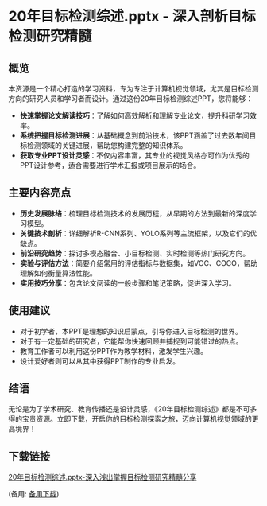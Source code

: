 # 20年目标检测综述.pptx - 深入剖析目标检测研究精髓

## 概览

本资源是一个精心打造的学习资料，专为专注于计算机视觉领域，尤其是目标检测方向的研究人员和学习者而设计。通过这份20年目标检测综述PPT，您将能够：

- **快速掌握论文解读技巧**：了解如何高效解析和理解专业论文，提升科研学习效率。
- **系统把握目标检测进展**：从基础概念到前沿技术，该PPT涵盖了过去数年间目标检测领域的关键进展，帮助您构建完整的知识体系。
- **获取专业PPT设计灵感**：不仅内容丰富，其专业的视觉风格亦可作为优秀的PPT设计参考，适合需要进行学术汇报或项目展示的场合。

## 主要内容亮点

- **历史发展脉络**：梳理目标检测技术的发展历程，从早期的方法到最新的深度学习模型。
- **关键技术剖析**：详细解析R-CNN系列、YOLO系列等主流框架，以及它们的优缺点。
- **前沿研究趋势**：探讨多模态融合、小目标检测、实时检测等热门研究方向。
- **实验与评估方法**：简要介绍常用的评估指标与数据集，如VOC、COCO，帮助理解如何衡量算法性能。
- **实用技巧分享**：包含论文阅读的一般步骤和笔记策略，促进深入学习。

## 使用建议

- 对于初学者，本PPT是理想的知识启蒙点，引导你进入目标检测的世界。
- 对于有一定基础的研究者，它能帮你快速回顾并捕捉到可能错过的热点。
- 教育工作者可以利用这份PPT作为教学材料，激发学生兴趣。
- 设计爱好者则可以从其中获得PPT制作的专业启发。

## 结语

无论是为了学术研究、教育传播还是设计灵感，《20年目标检测综述》都是不可多得的宝贵资源。立即下载，开启你的目标检测探索之旅，迈向计算机视觉领域的更高境界！

## 下载链接
[20年目标检测综述.pptx-深入浅出掌握目标检测研究精髓分享](https://pan.quark.cn/s/9d01ea6ae5c2) 

(备用: [备用下载](https://pan.baidu.com/s/14tpxeXV9a2DxkcSFcMv7eg?pwd=1234))
